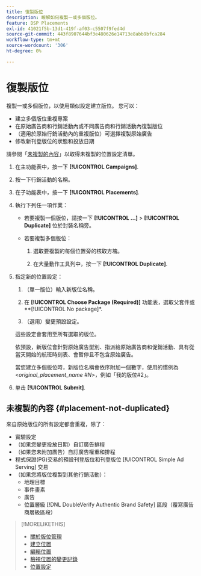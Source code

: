 ```yaml
---
title: 復製版位
description: 瞭解如何複製一或多個版位。
feature: DSP Placements
exl-id: 41021f5b-13d1-419f-af03-c5507f9fed4d
source-git-commit: 443f8907644bf3e480626e14713e8abb9bfca284
workflow-type: tm+mt
source-wordcount: '306'
ht-degree: 0%

---
```


# 復製版位

<!-- Some placements don't have this option. Clarify which placement types aren't eligible -- is it PG placements, or all placements using private inventory? And anything else? -->

複製一或多個版位，以使用類似設定建立版位。 您可以：

* 建立多個版位重複專案
* 在原始廣告商和行銷活動內或不同廣告商和行銷活動內復製版位
* （適用於原始行銷活動內的重複版位）可選擇複製原始廣告
* 修改新刊登版位的狀態和投放日期

請參閱「[未複製的內容](#placement-not-duplicated)」以取得未複製的位置設定清單。

1. 在主功能表中，按一下 **[!UICONTROL Campaigns]**.

1. 按一下行銷活動的名稱。

1. 在子功能表中，按一下 **[!UICONTROL Placements]**.

1. 執行下列任一項作業：

   * 若要複製一個版位，請按一下  **[!UICONTROL ...]** > **[!UICONTROL Duplicate]** 位於封裝名稱旁。

   * 若要複製多個版位：

      1. 選取要複製的每個位置旁的核取方塊。

      1. 在大量動作工具列中，按一下 **[!UICONTROL Duplicate]**.

1. 指定新的位置設定：

   1. （單一版位）輸入新版位名稱。

   1. 在 **[!UICONTROL Choose Package (Required)]** 功能表，選取父套件或**[!UICONTROL No package]*.

   1. （選用）變更預設設定。

   這些設定會套用至所有選取的版位。

   依預設，新版位會針對原始廣告型別、指派給原始廣告商和促銷活動、具有從當天開始的航班時刻表、會暫停且不包含原始廣告。

   當您建立多個版位時，新版位名稱會依序附加一個數字，使用的慣例為&lt;*original_placement_name #N*>，例如「我的版位#2」。

1. 单击 **[!UICONTROL Submit]**.

## 未複製的內容 {#placement-not-duplicated}

來自原始版位的所有設定都會重複，除了：

* 實驗設定
* （如果您變更投放日期）自訂廣告排程
* （如果您未附加廣告）自訂廣告權重和排程
* 程式保證(PG)交易的預設刊登版位和刊登版位 [!UICONTROL Simple Ad Serving] 交易
* （如果您將版位複製到其他行銷活動）：
   * 地理目標
   * 事件畫素
   * 廣告
   * 位置層級 [!DNL DoubleVerify Authentic Brand Safety] 區段（覆寫廣告商層級區段）

>[!MORELIKETHIS]
>
>* [關於版位管理](placement-about.md)
>* [建立位置](placement-create.md)
>* [編輯位置](placement-edit.md)
>* [檢視位置的變更記錄](placement-change-log.md)
>* [位置設定](placement-settings.md)

